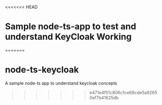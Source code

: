 <<<<<<< HEAD
# Sample node-ts-app to test and understand KeyCloak Working
=======
# node-ts-keycloak
A sample node-ts app to understand keycloak concepts
>>>>>>> e471e4f51c806c1ce68cde5a92650ef7b41625db
